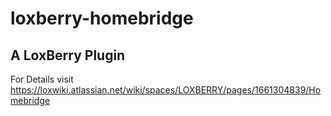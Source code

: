 # loxberry-homebridge
A LoxBerry Plugin
-
For Details visit https://loxwiki.atlassian.net/wiki/spaces/LOXBERRY/pages/1661304839/Homebridge
